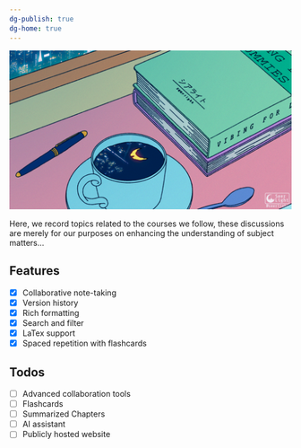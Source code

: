 ```yaml
---
dg-publish: true
dg-home: true
---
```

<img src="https://raw.githubusercontent.com/NushaMBZ/aide-memoire/main/assets/attachments/anime%20study.gif" alt="roku ">

Here, we record topics related to the courses we follow, these discussions are merely for our purposes on enhancing the understanding of subject matters...

## Features
- [x] Collaborative note-taking
- [x] Version history
- [x] Rich formatting
- [x] Search and filter
- [x] LaTex support
- [x] Spaced repetition with flashcards

## Todos
 - [ ] Advanced collaboration tools
 - [ ] Flashcards
 - [ ] Summarized Chapters
 - [ ] AI assistant
 - [ ] Publicly hosted website